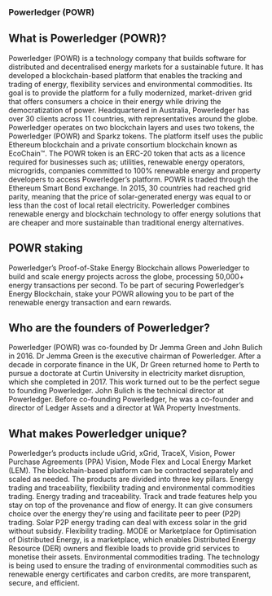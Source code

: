 
















### Powerledger (POWR)

## What is Powerledger (POWR)?
Powerledger (POWR) is a technology company that builds software for distributed and decentralised energy markets for a sustainable future. It has developed a blockchain-based platform that enables the tracking and trading of energy, flexibility services and environmental commodities. Its goal is to provide the platform for a fully modernized, market-driven grid that offers consumers a choice in their energy while driving the democratization of power.
Headquartered in Australia, Powerledger has over 30 clients across 11 countries, with representatives around the globe. Powerledger operates on two blockchain layers and uses two tokens, the Powerledger (POWR) and Sparkz tokens. The platform itself uses the public Ethereum blockchain and a private consortium blockchain known as EcoChain™.
The POWR token is an ERC-20 token that acts as a licence required for businesses such as; utilities, renewable energy operators, microgrids, companies committed to 100% renewable energy and property developers to access Powerledger’s platform. POWR is traded through the Ethereum Smart Bond exchange.
In 2015, 30 countries had reached grid parity, meaning that the price of solar-generated energy was equal to or less than the cost of local retail electricity. Powerledger combines renewable energy and blockchain technology to offer energy solutions that are cheaper and more sustainable than traditional energy alternatives.

## POWR staking
Powerledger’s Proof-of-Stake Energy Blockchain allows Powerledger to build and scale energy projects across the globe, processing 50,000+ energy transactions per second. To be part of securing Powerledger’s Energy Blockchain, stake your POWR allowing you to be part of the renewable energy transaction and earn rewards.

## Who are the founders of Powerledger?
Powerledger (POWR) was co-founded by Dr Jemma Green and John Bulich in 2016.
Dr Jemma Green is the executive chairman of Powerledger. After a decade in corporate finance in the UK, Dr Green returned home to Perth to pursue a doctorate at Curtin University in electricity market disruption, which she completed in 2017. This work turned out to be the perfect segue to founding Powerledger.
John Bulich is the technical director at Powerledger. Before co-founding Powerledger, he was a co-founder and director of Ledger Assets and a director at WA Property Investments.

## What makes Powerledger unique?
Powerledger’s products include uGrid, xGrid, TraceX, Vision, Power Purchase Agreements (PPA) Vision, Mode Flex and Local Energy Market (LEM). The blockchain-based platform can be contracted separately and scaled as needed. The products are divided into three key pillars. Energy trading and traceability, flexibility trading and environmental commodities trading.
Energy trading and traceability. Track and trade features help you stay on top of the provenance and flow of energy. It can give consumers choice over the energy they're using and facilitate peer to peer (P2P) trading. Solar P2P energy trading can deal with excess solar in the grid without subsidy.
Flexibility trading. MODE or Marketplace for Optimisation of Distributed Energy, is a marketplace, which enables Distributed Energy Resource (DER) owners and flexible loads to provide grid services to monetise their assets.
Environmental commodities trading. The technology is being used to ensure the trading of environmental commodities such as renewable energy certificates and carbon credits, are more transparent, secure, and efficient.




